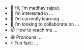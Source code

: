 - 👋 Hi, I’m madhav rajput.
- 👀 I’m interested in ...
- 🌱 I’m currently learning ...
- 💞️ I’m looking to collaborate on ...
- 📫 How to reach me ...
- 😄 Pronouns: ...
- ⚡ Fun fact: ...

<!---
madhavkish/madhavkish is a ✨ special ✨ repository because its `README.md` (this file) appears on your GitHub profile.
You can click the Preview link to take a look at your changes.
--->
